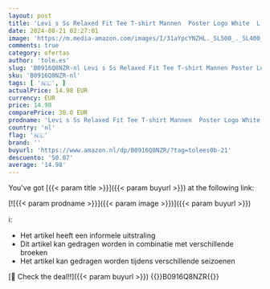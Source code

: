 ```yaml
---
layout: post
title: 'Levi s Ss Relaxed Fit Tee T-shirt Mannen  Poster Logo White  L'
date: 2024-08-21 02:27:01
image: 'https://m.media-amazon.com/images/I/31aYpcYNZHL._SL500_._SL400_.jpg'
comments: true
category: ofertas
author: 'tole.es'
slug: 'B0916Q8NZR-nl Levi s Ss Relaxed Fit Tee T-shirt Mannen Poster Logo White L'
sku: 'B0916Q8NZR-nl'
tags: [ '🇳🇱', ]
actualPrice: 14.98 EUR
currency: EUR
price: 14.98
comparePrice: 30.0 EUR
prodname: 'Levi s Ss Relaxed Fit Tee T-shirt Mannen  Poster Logo White  L'
country: 'nl'
flag: '🇳🇱'
brand: ''
buyurl: 'https://www.amazon.nl/dp/B0916Q8NZR/?tag=tolees0b-21'
descuento: '50.07'
average: '14.98'
---
```


You've got [{{< param title >}}]({{< param buyurl >}}) at the following link:

[![{{< param prodname >}}]({{< param image >}})]({{< param buyurl >}})

ℹ️:

- Het artikel heeft een informele uitstraling
- Dit artikel kan gedragen worden in combinatie met verschillende broeken
- Het artikel kan gedragen worden tijdens verschillende seizoenen

[🛒 Check the deal!!]({{< param buyurl >}})
{{<world>}}B0916Q8NZR{{</world>}}
